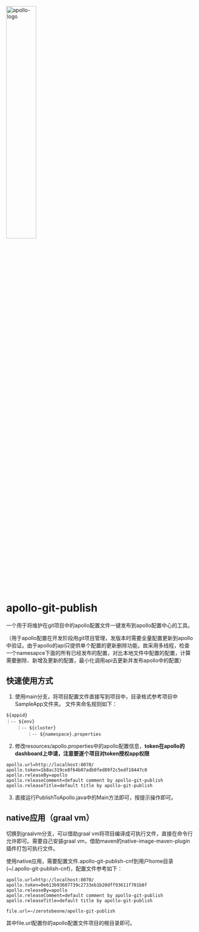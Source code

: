 <img src="https://cdn.jsdelivr.net/gh/apolloconfig/apollo@master/doc/images/logo/logo-simple.png" alt="apollo-logo" width="40%">

# apollo-git-publish
一个用于将维护在git项目中的apollo配置文件一键发布到apollo配置中心的工具。

（用于apollo配置在开发阶段用git项目管理，发版本时需要全量配置更新到apollo中验证。由于apollo的api只提供单个配置的更新删除功能，故采用多线程，检查一个namesapce下面的所有已经发布的配置，对比本地文件中配置的配置，计算需要删除、新增及更新的配置，最小化调用api去更新并发布apollo中的配置）

## 快速使用方式
1. 使用main分支，将项目配置文件直接写到项目中，目录格式参考项目中SampleApp文件夹。
文件夹命名规则如下：
```
${appid}
｜-- ${env}
    ｜-- ${cluster}
        ｜-- ${namespace}.properties
```
2. 修改resources/apollo.properties中的apollo配置信息，**token在apollo的dashboard上申请，注意要逐个项目对token授权app权限**
```
apollo.url=http://localhost:8070/
apollo.token=1b8ac319ce8f64b07adb0fed89f2c5edf18447c0
apollo.releaseBy=apollo
apollo.releaseComment=default comment by apollo-git-publish
apollo.releaseTitle=default title by apollo-git-publish
```
3. 直接运行PublishToApollo.java中的Main方法即可，按提示操作即可。

## native应用（graal vm）
切换到graalvm分支，可以借助graal vm将项目编译成可执行文件，直接在命令行允许即可。需要自己安装graal vm，借助maven的native-image-maven-plugin插件打包可执行文件。

使用native应用，需要配置文件.apollo-git-publish-cnf到用户home目录(~/.apollo-git-publish-cnf)，配置文件参考如下：
```
apollo.url=http://localhost:8070/
apollo.token=0e613b93607739c2733eb1b20dff93611f701b8f
apollo.releaseBy=apollo
apollo.releaseComment=default comment by apollo-git-publish
apollo.releaseTitle=default title by apollo-git-publish

file.url=~/zerotobeone/apollo-git-publish
```
其中file.url配置你的apollo配置文件项目的根目录即可。
